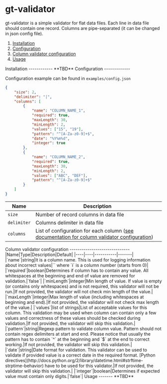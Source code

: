 gt-validator
============

gt-validator is a simple validator for flat data files. Each line in data file should contain one record. Columns are pipe-separated (it can be changed in json config file).

1. [Installation](#installation)
2. [Configuration](#configuration)
3. [Column validator configuration](#column_validator)
4. [Usage](#usage)


<a name="installation"/>
Installation
------------
**TBD**


<a name="configuration"/>
Configuration
-------------

Configuration example can be found in `examples/config.json`
```json
{
    "size": 2,
    "delimiter": "|",
    "columns": [
        {
            "name": "COLUMN_NAME_1",
            "required": true,
            "maxLength": 30,
            "minLength": 2,
            "values": ["15", "19"],
            "pattern": "^[A-Za-z0-9]+$",
            "date": "%Y%m%d",
            "integer": true
        },
        {
            "name": "COLUMN_NAME_2",
            "required": true,
            "maxLength": 30,
            "minLength": 2,
            "values": ["ABC", "DEF"],
            "pattern": "^[A-Za-z0-9]+$"
        }
    ]
}
```

|Name|Description|
|----|-----------|
|`size`|Number of record columns in data file|
|`delimiter`|Columns delimiter in data file|
|`columns`|List of configuration for each column ([see documentation for column validator configuration](#column_validator))|


<a name="column_validator"/>
Column validator configuration
------------------------------
|Name|Type|Description|Default|
|----|----|-----------|-------|
|`name`|string|It is a column name. This is used for logging information about incorrect values|`<Field #i>` where `i` is a column number (starts from 0)|
|`required`|boolean|Determines if column has to contain any value. All whitespaces at the beginning and end of value are removed for validation.|`false`|
|`minLength`|integer|Min length of value. If value is empty (or contains only whitespaces) and is not required, this validator will not be run.|If not provided, the validator will not check min length of the value.|
|`maxLength`|integer|Max length of value (including whitespaces at beginning and end).|If not provided, the validator will not check max length of the value.|
|`values`|list of strings|List of acceptable values for this column. This validation may be used when column can contain only a few values and correctness of these values should be checked during validation.|If not provided, the validator will skip this validation.|
|`pattern`|string|Regexp pattern to validate column value. Pattern should not contain regex delimiters at start and end. Please notice that usually the pattern has to contain `^` at the beginning and `$` at the end to correct working.|If not provided, the validator will skip this validation.|
|`date`|string|Date format for validation. This validator can be used to validate if provided value is a correct date in the required format. [Python directives](http://docs.python.org/2/library/datetime.html#strftime-strptime-behavior) have to be used for this validator.|If not provided, the validator will skip this validation.|
|`integer`|boolean|Determines if expected value must contain only digits.|`false`|


<a name="usage"/>
Usage
-------
**TBD**
